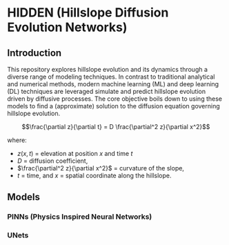 # HIDDEN (Hillslope Diffusion Evolution Networks)
## Introduction
This repository explores hillslope evolution and its dynamics through a diverse range of modeling techniques. In contrast to traditional analytical and numerical methods, modern machine learning (ML) and deep learning (DL) techniques are leveraged simulate and predict hillslope evolution driven by diffusive processes. The core objective boils down to using these models to find a (approximate) solution to the diffusion equation governing hillslope evolution.

$$\frac{\partial z}{\partial t} = D \frac{\partial^2 z}{\partial x^2}$$

where:
- $z(x, t)$ = elevation at position $x$ and time $t$
- $D$ = diffusion coefficient,
- $\frac{\partial^2 z}{\partial x^2}$ = curvature of the slope,
- $t$ = time, and $x$ = spatial coordinate along the hillslope.

## Models
### PINNs (Physics Inspired Neural Networks)
### UNets


